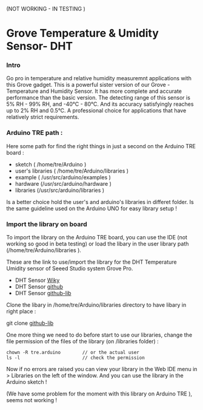 (NOT WORKING - IN TESTING )

Grove Temperature & Umidity Sensor- DHT 
=======================================

### Intro 

Go pro in temperature and relative humidity measuremnt applications with this Grove gadget. This is a powerful
sister version of our Grove - Temperature and Humidity Sensor. It has more complete and accurate performance than
the basic version. The detecting range of this sensor is 5% RH - 99% RH, and -40°C - 80°C. And its accuracy
satisfyingly reaches up to 2% RH and 0.5°C. A professional choice for applications that have relatively strict
requirements.



### Arduino TRE path : 

Here some path for find the right things in just a second on the Arduino TRE board  : 

+ sketch ( /home/tre/Arduino ) 
+ user's libraries ( /home/tre/Arduino/libraries )
+ example ( /usr/src/arduino/examples )
+ hardware (/usr/src/arduino/hardware )
+ libraries (/usr/src/arduino/libraries ) 

Is a better choice hold the user's and arduino's libraries in differet folder. Is the same guideline used on the Arduino UNO for easy library setup ! 

### Import the library on board

To import the library on the Arduino TRE board, you can use the IDE (not working so good in beta testing) or load the 
libary in the user library path (/home/tre/Arduino/libraries ). 

These are the link to use/import the library for the DHT Temperature Umidity sensor of Seeed Studio system Grove Pro. 

+ DHT Sensor [Wiky][1]
+ DHT Sensor [github][2]
+ DHT Sensor [github-lib][3]


Clone the libary in /home/tre/Arduino/libraries directory to have libary in right place :

  git clone [github-lib][3] 
  
One more thing we need to do before start to use our libraries, change the file permission of the files of the library (on /libraries folder) : 

    chown -R tre.arduino        // or the actual user 
    ls -l                       // check the permission 
    
Now if no errors are raised you can view your library in the Web IDE menu in > Libraries on the left of the window. And 
you can use the library in the Arduino sketch ! 

(We have some problem for the moment with this library on Arduino TRE ), seems not working ! 


[1]: http://www.seeedstudio.com/wiki/Grove_-_Temperature_and_Humidity_Sensor
[2]: https://github.com/CICCIOSGAMINO/Grove_Temperature_And_Humidity_Sensor
[3]: https://github.com/CICCIOSGAMINO/Grove_Temperature_And_Humidity_Sensor.git

